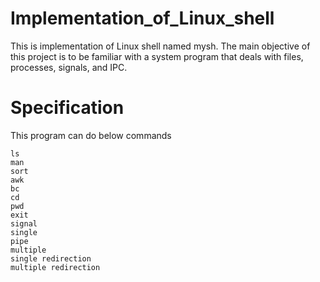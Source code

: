 # Implementation_of_Linux_shell
This is implementation of Linux shell named mysh. The main objective of this 
project is to be familiar with a system program that deals with files, processes, signals, 
and IPC.
# Specification
This program can do below commands
```
ls
man 
sort 
awk 
bc
cd
pwd
exit
signal
single
pipe
multiple
single redirection
multiple redirection
```

